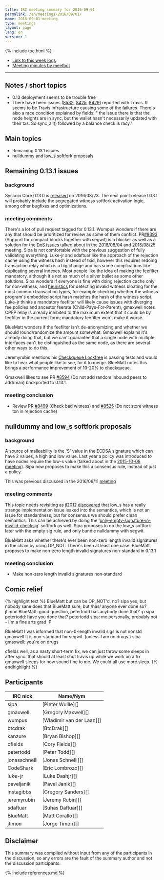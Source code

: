 ```yaml
---
title: IRC meeting summary for 2016-09-01
permalink: /en/meetings/2016/09/01/
name: 2016-09-01-meeting
type: meetings
layout: page
lang: en
version: 1
---
```

{% include toc.html %}
 
- [Link to this week logs](https://botbot.me/freenode/syscoin-core-dev/2016-09-01/?msg=72346265&page=2)
- [Meeting minutes by meetbot](http://www.erisian.com.au/meetbot/syscoin-core-dev/2016/syscoin-core-dev.2016-09-01-19.01.html)
 
---
 
## Notes / short topics

- 0.13 deployment seems to be trouble free 
- There have been issues ([8532](https://github.com/syscoin/syscoin/issues/8532), [8425](https://github.com/syscoin/syscoin/issues/8425), [8429](https://github.com/syscoin/syscoin/issues/8429)) reported with Travis. It seems to be Travis infrastructure causing some of the failures. There's also a race condition explained by fields: " the issue there is that the node heights are in sync, but the wallet hasn't necessarily updated with their txs. So sync_all() followed by a balance check is racy."

## Main topics
 
- Remaining 0.13.1 issues
- nulldummy and low_s softfork proposals

## Remaining 0.13.1 issues

### background

Syscoin Core 0.13.0 is [released](/en/2016/08/23/release-0.13.0/) on 2016/08/23. The next point release 0.13.1 will probably include the segregated witness softfork activation logic, among other bugfixes and optimizations.

### meeting comments

There's a lot of pull request tagged for 0.13.1. Wumpus wonders if there are any that should be prioritized for review as some of them conflict. PR[#8393][] (Support for compact blocks together with segwit) is a blocker as well as a solution for the [DoS issues](https://github.com/syscoin/syscoin/issues/8279) talked about in the [2016/08/04](/en/meetings/2016/08/04/#segwit-mempool-malleability-dos) and [2016/08/25](https://syscoincore.org/en/meetings/2016/08/25/#proposals-for-segwit-dos-protection) meeting. Sipa is not comfortable with the previous suggestion of fully validating everything. Luke-jr and sdaftuar like the approach of the rejection cache using the witness hash instead of txid, however this requires redoing transaction relay which is a big change and has some complications like duplicating several indexes. Most people like the idea of making the feefilter mandatory, although it's not as much of a silver bullet as some other solutions. Sipa wonders if everyone is fine with doing rejection cache only for non-witness, and [heuristics][#8499] for detecting invalid witness bloating for the most common transaction types, for example checking whether the witness program's embedded script hash matches the hash of the witness script. Luke-jr thinks a mandatory feefilter will likely cause issues with diverging fee policies and ancestor feerate (Child-Pays-For-Parent), gmaxwell notes CPFP relay is already inhibited to the maximum extent that it could be by feefilter in the current form; mandatory feefilter won't make it worse.

BlueMatt wonders if the feefilter isn't de-anonymizing and whether we should round/randomize the amount somewhat. Gmaxwell explains it's already doing that, but we can't guarantee that a single node with multiple interfaces can't be distinguished as the same node, as there are several other ways to do this.

Jeremyrubin mentions his [Checkqueue Lockfree][#8464] is passing tests and would like to hear what people like to see, for it to merge. BlueMatt notes this brings a performance improvement of 10-20% to checkqueue.

Gmaxwell likes to see PR [#8594][] (Do not add random inbound peers to addrman) backported to 0.13.1.

### meeting conclusion

- Review PR [#8499][] (Check bad witness) and [#8525][] (Do not store witness txn in rejection cache)

## nulldummy and low_s softfork proposals

### background

A source of malleability is the 'S' value in the ECDSA signature which can have 2 values, a high and low value. Last year a policy was introduced to have nodes require the low-s value (talked about in the [2015-10-08 meeting](/en/meetings/2015/10/08/#low-s-change)). Sipa now proposes to make this a consensus rule, instead of just a policy.

This was previous discussed in the 2016/08/11 [meeting](/en/meetings/2016/08/11/#softfork-to-make-low-s-required)

### meeting comments
 
This topic needs revisiting as jl2012 [discovered](https://github.com/syscoin/syscoin/pull/8533#issuecomment-243973512) that low_s has a really strange implementation issue leaked into the semantics, which is not an issue for standardness, but for consensus we should prefer clean semantics. This can be achieved by doing the '[only-empty-signature-in-invalid-checksig][#8634]' softfork as well. Sipa proposes to do the low_s softfork later with the empty sig rule, and only bundle nulldummy with segwit.

BlueMatt asks whether there's ever been non-zero length invalid signatures in the chain by using OP_NOT. There's been at least one case. BlueMatt proposes to make non-zero length invalid signatures non-standard in 0.13.1
 
### meeting conclusion

- Make non-zero length invalid signatures non-standard

## Comic relief

{% highlight text %}
BlueMatt      but can be OP_NOT'd, no?
sipa          yes, but nobody sane does that
BlueMatt      sure, but /has/ anyone ever done so?
jtimon        BlueMatt: good question, petertodd has anybody done that? :p
sipa          petertodd: have you done that?
petertodd     sipa: me personally, probably not - I'm a fine arts grad :P

BlueMatt      I was informed that non-0-length invalid sigs is not nonstd
gmaxwell      It is non-standard for segwit. (unless I am on drugs.)
sipa          gmaxwell: you're on drugs

cfields       well, as a nasty short-term fix, we can just throw some sleeps in after sync. that should at least shut travis up while we work on a fix
gmaxwell      sleeps for now sound fine to me. We could all use more sleep.
{% endhighlight %}

## Participants
 
| IRC nick        | Name/Nym                  |
|-----------------|---------------------------|
| sipa            | [Pieter Wuille][]         |
| gmaxwell        | [Gregory Maxwell][]       |
| wumpus          | [Wladimir van der Laan][] |
| btcdrak         | [BtcDrak][]               |
| kanzure         | [Bryan Bishop][]          |
| cfields         | [Cory Fields][]           |
| petertodd       | [Peter Todd][]            |
| jonasschnelli   | [Jonas Schnelli][]        |
| CodeShark       | [Eric Lombrozo][]         |
| luke-jr         | [Luke Dashjr][]           |
| paveljanik      | [Pavel Janik][]           |
| instagibbs      | [Gregory Sanders][]       |
| jeremyrubin     | [Jeremy Rubin][]          |
| sdaftuar        | [Suhas Daftuar][]         |
| BlueMatt        | [Matt Corallo][]          |
| jtimon          | [Jorge Timón][]           |

## Disclaimer
 
This summary was compiled without input from any of the participants in the discussion, so any errors are the fault of the summary author and not the discussion participants.

[#8393]: https://github.com/syscoin/syscoin/pull/8393
[#8499]: https://github.com/syscoin/syscoin/pull/8499
[#8464]: https://github.com/syscoin/syscoin/pull/8464
[#8594]: https://github.com/syscoin/syscoin/pull/8594
[#8634]: https://github.com/syscoin/syscoin/pull/8634
[#8525]: https://github.com/syscoin/syscoin/pull/8525

{% include references.md %}
